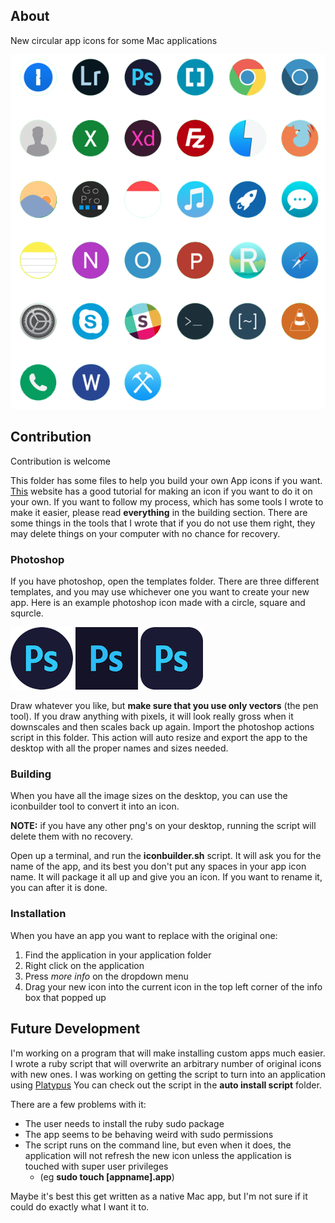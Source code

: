 ## About
New circular app icons for some Mac applications

![](images/icons.png)

## Contribution
Contribution is welcome

This folder has some files to help you build your own App icons if you want.
[This](https://blog.macsales.com/28492-create-your-own-custom-icons-in-10-7-5-or-later) website has a good tutorial for making an icon if you want to do it on your own.
If you want to follow my process, which has some tools I wrote to make it easier, please read **everything** in the building section. 
There are some things in the tools that I wrote that if you do not use them right, they may delete things on your computer with no chance for recovery.

### Photoshop

If you have photoshop, open the templates folder. 
There are three different templates, and you may use whichever one you want to create your new app. 
Here is an example photoshop icon made with a circle, square and squrcle.

![](images/Photoshop-Icon.png) ![](images/Photoshop-Square.png) ![](images/Photoshop-Squrcle.png)

Draw whatever you like, but **make sure that you use only vectors** (the pen tool).
If you draw anything with pixels, it will look really gross when it downscales and then scales back up again.
Import the photoshop actions script in this folder.
This action will auto resize and export the app to the desktop with all the proper names and sizes needed.

### Building
When you have all the image sizes on the desktop, you can use the iconbuilder tool to convert it into an icon.

**NOTE:** if you have any other png's on your desktop, running the script will delete them with no recovery.

Open up a terminal, and run the **iconbuilder.sh** script.
It will ask you for the name of the app, and its best you don't put any spaces in your app icon name.
It will package it all up and give you an icon.
If you want to rename it, you can after it is done.

### Installation
When you have an app you want to replace with the original one:

1. Find the application in your application folder
2. Right click on the application
3. Press *more info* on the dropdown menu
4. Drag your new icon into the current icon in the top left corner of the info box that popped up

## Future Development

I'm working on a program that will make installing custom apps much easier.
I wrote a ruby script that will overwrite an arbitrary number of original icons with new ones. 
I was working on getting the script to turn into an application using [Platypus](https://github.com/sveinbjornt/Platypus)
You can check out the script in the **auto install script** folder.

There are a few problems with it:

* The user needs to install the ruby sudo package
* The app seems to be behaving weird with sudo permissions
* The script runs on the command line, but even when it does, the application will not refresh the new icon unless the application is touched with super user privileges
	* (eg **sudo touch [appname].app**)

Maybe it's best this get written as a native Mac app, but I'm not sure if it could do exactly what I want it to.